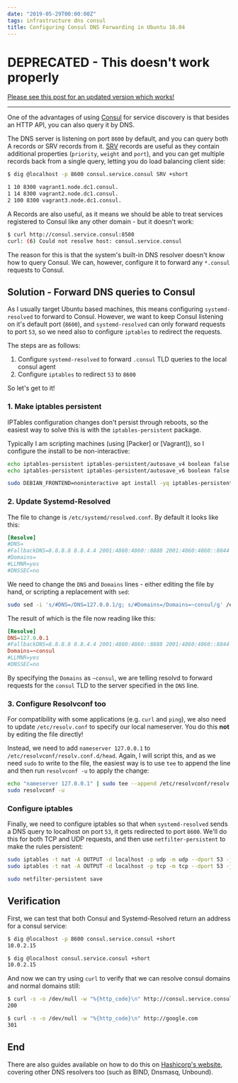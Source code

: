 ```yaml
---
date: "2019-05-29T00:00:00Z"
tags: infrastructure dns consul
title: Configuring Consul DNS Forwarding in Ubuntu 16.04
---
```


# DEPRECATED - This doesn't work properly

[Please see this post for an updated version which works!](/2019/09/24/consul-ubuntu-dns-revisited/)

---

One of the advantages of using [Consul](https://www.consul.io/) for service discovery is that besides an HTTP API, you can also query it by DNS.

The DNS server is listening on port `8600` by default, and you can query both A records or SRV records from it.  [SRV](https://en.wikipedia.org/wiki/SRV_record) records are useful as they contain additional properties (`priority`, `weight` and `port`), and you can get multiple records back from a single query, letting you do load balancing client side:

```bash
$ dig @localhost -p 8600 consul.service.consul SRV +short

1 10 8300 vagrant1.node.dc1.consul.
1 14 8300 vagrant2.node.dc1.consul.
2 100 8300 vagrant3.node.dc1.consul.
```

A Records are also useful, as it means we should be able to treat services registered to Consul like any other domain - but it doesn't work:

```bash
$ curl http://consul.service.consul:8500
curl: (6) Could not resolve host: consul.service.consul
```

The reason for this is that the system's built-in DNS resolver doesn't know how to query Consul.  We can, however, configure it to forward any `*.consul` requests to Consul.


## Solution - Forward DNS queries to Consul

As I usually target Ubuntu based machines, this means configuring `systemd-resolved` to forward to Consul.  However, we want to keep Consul listening on it's default port (`8600`), and `systemd-resolved` can only forward requests to port `53`, so we need also to configure `iptables` to redirect the requests.

The steps are as follows:

1. Configure `systemd-resolved` to forward `.consul` TLD queries to the local consul agent
1. Configure `iptables` to redirect `53` to `8600`

So let's get to it!

### 1. Make iptables persistent

IPTables configuration changes don't persist through reboots, so the easiest way to solve this is with the `iptables-persistent` package.

Typically I am scripting machines (using [Packer] or [Vagrant]), so I configure the install to be non-interactive:

```bash
echo iptables-persistent iptables-persistent/autosave_v4 boolean false | sudo debconf-set-selections
echo iptables-persistent iptables-persistent/autosave_v6 boolean false | sudo debconf-set-selections

sudo DEBIAN_FRONTEND=noninteractive apt install -yq iptables-persistent
```

### 2. Update Systemd-Resolved

The file to change is `/etc/systemd/resolved.conf`.  By default it looks like this:

```conf
[Resolve]
#DNS=
#FallbackDNS=8.8.8.8 8.8.4.4 2001:4860:4860::8888 2001:4860:4860::8844
#Domains=
#LLMNR=yes
#DNSSEC=no
```

We need to change the `DNS` and `Domains` lines - either editing the file by hand, or scripting a replacement with `sed`:

```bash
sudo sed -i 's/#DNS=/DNS=127.0.0.1/g; s/#Domains=/Domains=~consul/g' /etc/systemd/resolved.conf
```

The result of which is the file now reading like this:

```conf
[Resolve]
DNS=127.0.0.1
#FallbackDNS=8.8.8.8 8.8.4.4 2001:4860:4860::8888 2001:4860:4860::8844
Domains=~consul
#LLMNR=yes
#DNSSEC=no
```

By specifying the `Domains` as `~consul`, we are telling resolvd to forward requests for the `consul` TLD to the server specified in the `DNS` line.

### 3. Configure Resolvconf too

For compatibility with some applications (e.g. `curl` and `ping`), we also need to update `/etc/resolv.conf` to specify our local nameserver.  You do this **not** by editing the file directly!

Instead, we need to add `nameserver 127.0.0.1` to `/etc/resolvconf/resolv.conf.d/head`.  Again, I will script this, and as we need `sudo` to write to the file, the easiest way is to use `tee` to append the line and then run `resolvconf -u` to apply the change:

```bash
echo "nameserver 127.0.0.1" | sudo tee --append /etc/resolvconf/resolv.conf.d/head
sudo resolvconf -u
```

### Configure iptables

Finally, we need to configure iptables so that when `systemd-resolved` sends a DNS query to localhost on port `53`, it gets redirected to port `8600`.  We'll do this for both TCP and UDP requests, and then use `netfilter-persistent` to make the rules persistent:

```bash
sudo iptables -t nat -A OUTPUT -d localhost -p udp -m udp --dport 53 -j REDIRECT --to-ports 8600
sudo iptables -t nat -A OUTPUT -d localhost -p tcp -m tcp --dport 53 -j REDIRECT --to-ports 8600

sudo netfilter-persistent save
```

## Verification

First, we can test that both Consul and Systemd-Resolved return an address for a consul service:

```bash
$ dig @localhost -p 8600 consul.service.consul +short
10.0.2.15

$ dig @localhost consul.service.consul +short
10.0.2.15
```

And now we can try using `curl` to verify that we can resolve consul domains and normal domains still:

```bash
$ curl -s -o /dev/null -w "%{http_code}\n" http://consul.service.consul:8500/ui/
200

$ curl -s -o /dev/null -w "%{http_code}\n" http://google.com
301
```

## End

There are also guides available on how to do this on [Hashicorp's website](https://learn.hashicorp.com/consul/security-networking/forwarding), covering other DNS resolvers too (such as BIND, Dnsmasq, Unbound).

